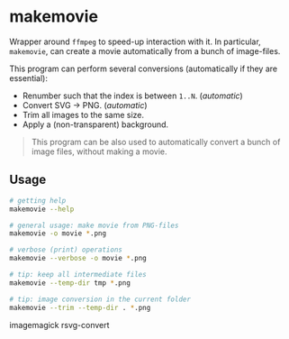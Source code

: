 # makemovie

Wrapper around `ffmpeg` to speed-up interaction with it. In particular, `makemovie`, can create a movie automatically from a bunch of image-files.

This program can perform several conversions (automatically if they are essential):

* Renumber such that the index is between `1..N`. (*automatic*)
* Convert SVG -> PNG. (*automatic*)
* Trim all images to the same size.
* Apply a (non-transparent) background.

>   This program can be also used to automatically convert a bunch of image files, without making a movie.

## Usage

```bash
# getting help
makemovie --help

# general usage: make movie from PNG-files
makemovie -o movie *.png

# verbose (print) operations
makemovie --verbose -o movie *.png

# tip: keep all intermediate files
makemovie --temp-dir tmp *.png

# tip: image conversion in the current folder
makemovie --trim --temp-dir . *.png
```



imagemagick
rsvg-convert
